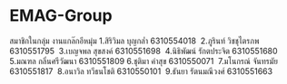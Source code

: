 # EMAG-Group
สมาชิกในกลุ่ม งานแกล๊กอีหมุ่ม
1.สิริวิมล บุญกล่ำ    6310554018 
2.ภูรินท์ วิชชุไตรภพ 6310551795 
3.เบญจพล สุขสงค์ 6310551698 
4.นิธิพัฒน์ รักตประจิต 6310551680 
5.มณฑล กลิ่นศรีวัฒนา 6310551809
6.ชุติมา คำสุข  6310550071 
7.มโนกรณ์ จันทรมัย 6310551817 
8.อนาวิล ทวีธนโชติ 6310550101 
9.ธันยา รัตนมณีวงศ์ 6310551663
